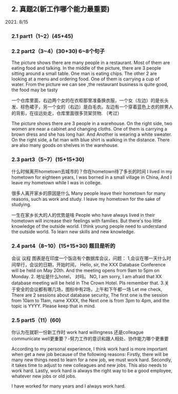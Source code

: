 
## 2.	真题2(新工作哪个能力最重要)
2021. 8/15
### 2.1	part1（1~2）(45+45)
### 2.2	part2（3~4）(30+30) 6~8个句子
The picture shows there are many people in a restaurant. 
Most of them are eating food and talking. 
In the middle of the picture, there are 3 people sitting around a small table. 
One man is eating chips. The other 2 are looking at a menu and ordering food. One of them is carrying a cup of water.
From the picture we can see ,the restaurant business is quite good, the food may be tasty

一个仓库里面，右边两个女的在衣柜那里准备换衣服，一个女（左边）的是长头发、棕色裙子，另一个女的（右边）是白毛衣。左边有一个穿着蓝色上衣的胖男人的背影，在往远处走，仓库里面很多货架货物. （考过）

The picture shows there are 3 people in a warehouse. 
On the right side, two women are near a cabinet and changing cloths. 
One of them is carrying a brown dress and she has long hair. 
And Another is wearing a white sweater. 
On the right side, a fat man with blue shirt is walking in the distance. 
There are also many goods on shelves in the warehouse.

### 2.3	part3（5~7）(15+15+30)
什么时候离开hometown去城市的？你在hometown待了多长的时间
I lived in my hometown for eighteen years, I was borned in a small village in China, And I leave my hometown while I was in college.

很多人离开家乡的原因是什么
Many people leave their hometown for many reasons, such as work and study. I leave my hometown for the sake of studying.

一生在家乡长大的人的优势是啥
People who have always lived in their hometown will increase their feelings with families.
But there's too little knowledge of the outside world. I think young people need to understand the outside world. To learn new skills and new knowledge.

### 2.4	part4（8~10）(15+15+30) 题目是听的
会议 议程
图表是在印度一个饭店有个数据库会议，问题：
1,会议在哪一天什么时间举行，会议的日期，开始时间，
Hello, sir, the XXX Database Conference will be held on May 20th. And the meeting opens from 9am to 5pm on Monday.
2. 地址是什么hotel， 对吗。
NO, I am sorry, I am afraid that XX database meeting will be held in The Crown Hotel. Pls remember that.
3.关于安全的会议都有哪几场，图标中有2场，上午和下午都一场
Let me check, There are 2 sessions about database security, The first one is the session from 10am to 11am, name XXXX, the Next one is from 3pm to 4pm, and the topic is YYYY.
Please keep that in mind.

### 2.5	part5（11）(60)
你认为在就职一份新工作时   work hard willingness 还是colleague communicate well更重要？-努力工作的意识和跟人相处、协作能力哪个更重要

According to my personal experience, I think work hard is more important when get a new job because of the following reasons:
Firstly, there will be many new things need to learn for a new job, we must work hard. 
Secondly, it takes time to adjust to new colleagues and new jobs. This also needs to work hard.
Lastly, work hard is always the right way to be a good employee, whatever new jobs or old jobs.

I have worked for many years and I always work hard.
